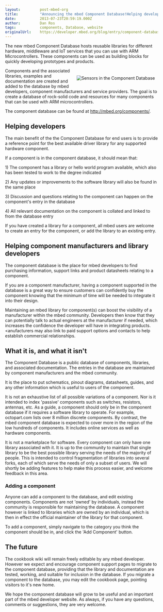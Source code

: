 ```yaml
---
layout:         post-mbed-org
title:          "Announcing the mbed Component Database!Helping developersHelping component manufacturers and library developersWhat it is, and what it isn'tThe future"
date:           2013-07-23T20:59:19.000Z
author:         Dan Ros
tags:           components, Database, website
originalUrl:    https://developer.mbed.org/blog/entry/component-database/
---
```


<p>
  The new mbed Component Database hosts reusable libraries for
  different hardware, middleware and IoT services that you can use
  with ARM Microcontrollers. These components can be used as
  building blocks for quickly developing prototypes and products.
</p>
<div style="padding: 10px; float:right">
  <p>
    <img src=
    "https://developer.mbed.org/media/uploads/stevep/xsensors.png.pagespeed.ic.HybbEXxIo2.png"
    alt="Sensors in the Component Database" title=
    "Sensors in the Component Database">
  </p>
</div>
<p>
  Components and the associated libraries, examples and
  documentation are created and added to the database by mbed
  developers, component manufacturers and service providers. The
  goal is to create a database of rock-solid code and resources for
  many components that can be used with ARM microcontrollers.
</p>
<p>
  The component database can be found at <a href=
  "http://mbed.org/components/">http://mbed.org/components/</a>.
</p>
<h2>
  Helping developers
</h2>
<p>
  The main benefit of the the Component Database for end users is
  to provide a reference point for the best available driver
  library for any supported hardware component.
</p>
<p>
  If a component is in the component database, it should mean that:
</p>
<p>
  1) The component has a library or hello world program available,
  which also has been tested to work to the degree indicated
</p>
<p>
  2) Any updates or improvements to the software library will also
  be found in the same place
</p>
<p>
  3) Discussion and questions relating to the component can happen
  on the component's entry in the database
</p>
<p>
  4) All relevant documentation on the component is collated and
  linked to from the database entry
</p>
<p>
  If you have created a library for a component, all mbed users are
  welcome to create an entry for the component, or add the library
  to an existing entry.
</p>
<h2>
  Helping component manufacturers and library developers
</h2>
<p>
  The component database is the place for mbed developers to find
  purchasing information, support links and product datasheets
  relating to a component.
</p>
<p>
  If you are a component manufacturer, having a component supported
  in the database is a great way to ensure customers can
  confidently buy the component knowing that the minimum of time
  will be needed to integrate it into their design.
</p>
<p>
  Maintaining an mbed library for component(s) can boost the
  visibility of a manufacturer within the mbed community.
  Developers then know that they can potentially talk to actual
  engineers at the manufacturer if needed, which increases the
  confidence the developer will have in integrating products.
  &lt;anufacturers may also link to paid support options and
  contacts to help establish commercial relationships.
</p>
<h2>
  What it is, and what it isn't
</h2>
<p>
  The Component Database is a public database of components,
  libraries, and associated documentation. The entries in the
  database are maintained by component manufacturers and the mbed
  community.
</p>
<p>
  It is the place to put schematics, pinout diagrams, datasheets,
  guides, and any other information which is useful to users of the
  component.
</p>
<p>
  It is not an exhaustive list of all possible variations of a
  component. Nor is it intended to index 'passive' components such
  as switches, resistors, antennas, etc. As a guide, a component
  should only be in the component database if it requires a
  software library to operate. For example, octopart.com lists over
  8 million discrete components. By contrast, the mbed component
  database is expected to cover more in the region of the low
  hundreds of components. It includes online services as well as
  hardware components.
</p>
<p>
  It is not a marketplace for software. Every component can only
  have one library associated with it. It is up to the community to
  maintain that single library to be the best possible library
  serving the needs of the majority of people. This is intended to
  control fragmentation of libraries into several forks, each of
  which serve the needs of only a subset of users. We will shortly
  be adding features to help make this process easier, and welcome
  feedback in this area.
</p>
<h3>
  Adding a component
</h3>
<p>
  Anyone can add a component to the database, and edit existing
  components. Components are not 'owned' by individuals, instead
  the community is responsible for maintaining the database. A
  component however is linked to libraries which are owned by an
  individual, which is then in effect the official maintainer of
  the library for that component.
</p>
<p>
  To add a component, simply navigate to the category you think the
  component should be in, and click the 'Add Component' button.
</p>
<h2>
  The future
</h2>
<p>
  The cookbook wiki will remain freely editable by any mbed
  developer. However we expect and encourage component support
  pages to migrate to the component database, providing that the
  library and documentation are tested, working, and suitable for
  inclusion in the database. If you migrate a component to the
  database, you may edit the cookbook page, pointing visitors to
  it's new home.
</p>
<p>
  We hope the component database will grow to be useful and an
  important part of the mbed developer website. As always, if you
  have any questions, comments or suggestions, they are very
  welcome.
</p>

